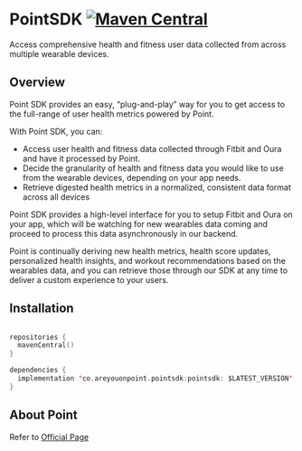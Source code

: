 # PointSDK [![Maven Central](https://img.shields.io/maven-central/v/co.areyouonpoint.pointsdk/pointsdk)](https://repo1.maven.org/maven2/co/areyouonpoint/pointsdk/pointsdk/)

Access comprehensive health and fitness user data collected from across multiple wearable devices.

## Overview

Point SDK provides an easy, “plug-and-play” way for you to get access to the full-range of user health metrics powered by Point.

With Point SDK, you can:

- Access user health and fitness data collected through Fitbit and Oura and have it processed by Point.
- Decide the granularity of health and fitness data you would like to use from the wearable devices, depending on your app needs.
- Retrieve digested health metrics in a normalized, consistent data format across all devices

Point SDK provides a high-level interface for you to setup Fitbit and Oura on your app, which will be watching for new wearables data coming and proceed to process this data asynchronously in our backend.

Point is continually deriving new health metrics, health score updates, personalized health insights, and workout recommendations based on the wearables data, and you can retrieve those through our SDK at any time to deliver a custom experience to your users.


## Installation

```kotlin

repositories {
  mavenCentral()
}

dependencies {
  implementation 'co.areyouonpoint.pointsdk:pointsdk: $LATEST_VERSION'
}
```

## About Point

Refer to [Official Page](https://www.areyouonpoint.co/)
